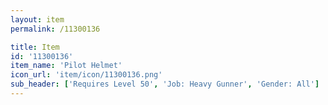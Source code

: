 ```yaml
---
layout: item
permalink: /11300136

title: Item
id: '11300136'
item_name: 'Pilot Helmet'
icon_url: 'item/icon/11300136.png'
sub_header: ['Requires Level 50', 'Job: Heavy Gunner', 'Gender: All']
---
```

